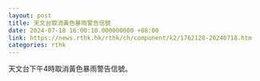 ```yaml
---
layout: post
title: 天文台取消黃色暴雨警告信號
date: 2024-07-18 16:00:10.000000000 +08:00
link: https://news.rthk.hk/rthk/ch/component/k2/1762128-20240718.htm
categories: rthk
---
```


天文台下午4時取消黃色暴雨警告信號。
